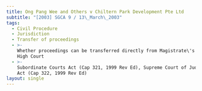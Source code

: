 ```yaml
---
title: Ong Pang Wee and Others v Chiltern Park Development Pte Ltd
subtitle: "[2003] SGCA 9 / 13\_March\_2003"
tags:
  - Civil Procedure
  - Jurisdiction
  - Transfer of proceedings
  - >-
    Whether proceedings can be transferred directly from Magistrate\'s Court to
    High Court
  - >-
    Subordinate Courts Act (Cap 321, 1999 Rev Ed), Supreme Court of Judicature
    Act (Cap 322, 1999 Rev Ed)
layout: single
---
```


